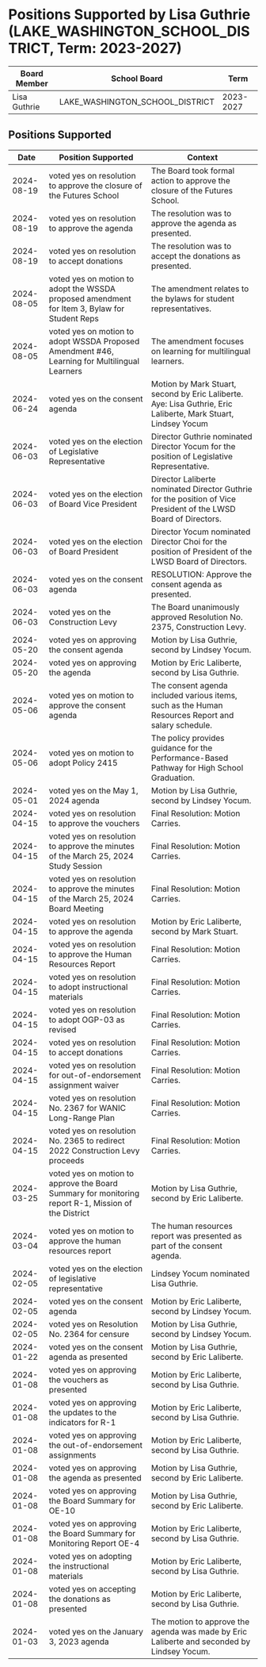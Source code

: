 # Positions Supported by Lisa Guthrie (LAKE_WASHINGTON_SCHOOL_DISTRICT, Term: 2023-2027)

| Board Member | School Board | Term |
|--------------|--------------|------|
| Lisa Guthrie | LAKE_WASHINGTON_SCHOOL_DISTRICT | 2023-2027 |

## Positions Supported

| Date       | Position Supported           | Context            |
|------------|------------------------------|--------------------|
| 2024-08-19 | voted yes on resolution to approve the closure of the Futures School | The Board took formal action to approve the closure of the Futures School. |
| 2024-08-19 | voted yes on resolution to approve the agenda | The resolution was to approve the agenda as presented. |
| 2024-08-19 | voted yes on resolution to accept donations | The resolution was to accept the donations as presented. |
| 2024-08-05 | voted yes on motion to adopt the WSSDA proposed amendment for Item 3, Bylaw for Student Reps | The amendment relates to the bylaws for student representatives. |
| 2024-08-05 | voted yes on motion to adopt WSSDA Proposed Amendment #46, Learning for Multilingual Learners | The amendment focuses on learning for multilingual learners. |
| 2024-06-24 | voted yes on the consent agenda | Motion by Mark Stuart, second by Eric Laliberte. Aye: Lisa Guthrie, Eric Laliberte, Mark Stuart, Lindsey Yocum |
| 2024-06-03 | voted yes on the election of Legislative Representative | Director Guthrie nominated Director Yocum for the position of Legislative Representative. |
| 2024-06-03 | voted yes on the election of Board Vice President | Director Laliberte nominated Director Guthrie for the position of Vice President of the LWSD Board of Directors. |
| 2024-06-03 | voted yes on the election of Board President | Director Yocum nominated Director Choi for the position of President of the LWSD Board of Directors. |
| 2024-06-03 | voted yes on the consent agenda | RESOLUTION: Approve the consent agenda as presented. |
| 2024-06-03 | voted yes on the Construction Levy | The Board unanimously approved Resolution No. 2375, Construction Levy. |
| 2024-05-20 | voted yes on approving the consent agenda | Motion by Lisa Guthrie, second by Lindsey Yocum. |
| 2024-05-20 | voted yes on approving the agenda | Motion by Eric Laliberte, second by Lisa Guthrie. |
| 2024-05-06 | voted yes on motion to approve the consent agenda | The consent agenda included various items, such as the Human Resources Report and salary schedule. |
| 2024-05-06 | voted yes on motion to adopt Policy 2415 | The policy provides guidance for the Performance-Based Pathway for High School Graduation. |
| 2024-05-01 | voted yes on the May 1, 2024 agenda | Motion by Lisa Guthrie, second by Lindsey Yocum. |
| 2024-04-15 | voted yes on resolution to approve the vouchers | Final Resolution: Motion Carries. |
| 2024-04-15 | voted yes on resolution to approve the minutes of the March 25, 2024 Study Session | Final Resolution: Motion Carries. |
| 2024-04-15 | voted yes on resolution to approve the minutes of the March 25, 2024 Board Meeting | Final Resolution: Motion Carries. |
| 2024-04-15 | voted yes on resolution to approve the agenda | Motion by Eric Laliberte, second by Mark Stuart. |
| 2024-04-15 | voted yes on resolution to approve the Human Resources Report | Final Resolution: Motion Carries. |
| 2024-04-15 | voted yes on resolution to adopt instructional materials | Final Resolution: Motion Carries. |
| 2024-04-15 | voted yes on resolution to adopt OGP-03 as revised | Final Resolution: Motion Carries. |
| 2024-04-15 | voted yes on resolution to accept donations | Final Resolution: Motion Carries. |
| 2024-04-15 | voted yes on resolution for out-of-endorsement assignment waiver | Final Resolution: Motion Carries. |
| 2024-04-15 | voted yes on resolution No. 2367 for WANIC Long-Range Plan | Final Resolution: Motion Carries. |
| 2024-04-15 | voted yes on resolution No. 2365 to redirect 2022 Construction Levy proceeds | Final Resolution: Motion Carries. |
| 2024-03-25 | voted yes on motion to approve the Board Summary for monitoring report R-1, Mission of the District | Motion by Lisa Guthrie, second by Eric Laliberte. |
| 2024-03-04 | voted yes on motion to approve the human resources report | The human resources report was presented as part of the consent agenda. |
| 2024-02-05 | voted yes on the election of legislative representative | Lindsey Yocum nominated Lisa Guthrie. |
| 2024-02-05 | voted yes on the consent agenda | Motion by Eric Laliberte, second by Lindsey Yocum. |
| 2024-02-05 | voted yes on Resolution No. 2364 for censure | Motion by Lisa Guthrie, second by Lindsey Yocum. |
| 2024-01-22 | voted yes on the consent agenda as presented | Motion by Lisa Guthrie, second by Eric Laliberte. |
| 2024-01-08 | voted yes on approving the vouchers as presented | Motion by Eric Laliberte, second by Lisa Guthrie. |
| 2024-01-08 | voted yes on approving the updates to the indicators for R-1 | Motion by Eric Laliberte, second by Lisa Guthrie. |
| 2024-01-08 | voted yes on approving the out-of-endorsement assignments | Motion by Eric Laliberte, second by Lisa Guthrie. |
| 2024-01-08 | voted yes on approving the agenda as presented | Motion by Lisa Guthrie, second by Eric Laliberte. |
| 2024-01-08 | voted yes on approving the Board Summary for OE-10 | Motion by Lisa Guthrie, second by Eric Laliberte. |
| 2024-01-08 | voted yes on approving the Board Summary for Monitoring Report OE-4 | Motion by Eric Laliberte, second by Lisa Guthrie. |
| 2024-01-08 | voted yes on adopting the instructional materials | Motion by Eric Laliberte, second by Lisa Guthrie. |
| 2024-01-08 | voted yes on accepting the donations as presented | Motion by Eric Laliberte, second by Lisa Guthrie. |
| 2024-01-03 | voted yes on the January 3, 2023 agenda | The motion to approve the agenda was made by Eric Laliberte and seconded by Lindsey Yocum. |


